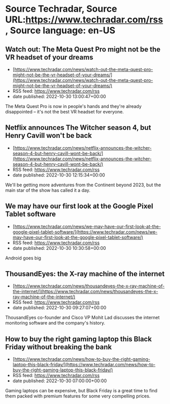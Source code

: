 # Source Techradar, Source URL:https://www.techradar.com/rss, Source language: en-US

## Watch out: The Meta Quest Pro might not be the VR headset of your dreams
 - [https://www.techradar.com/news/watch-out-the-meta-quest-pro-might-not-be-the-vr-headset-of-your-dreams/](https://www.techradar.com/news/watch-out-the-meta-quest-pro-might-not-be-the-vr-headset-of-your-dreams/)
 - RSS feed: https://www.techradar.com/rss
 - date published: 2022-10-30 13:00:47+00:00

The Meta Quest Pro is now in people's hands and they're already disappointed – it's not the best VR headset for everyone.

## Netflix announces The Witcher season 4, but Henry Cavill won't be back
 - [https://www.techradar.com/news/netflix-announces-the-witcher-season-4-but-henry-cavill-wont-be-back/](https://www.techradar.com/news/netflix-announces-the-witcher-season-4-but-henry-cavill-wont-be-back/)
 - RSS feed: https://www.techradar.com/rss
 - date published: 2022-10-30 12:15:34+00:00

We'll be getting more adventures from the Continent beyond 2023, but the main star of the show has called it a day.

## We may have our first look at the Google Pixel Tablet software
 - [https://www.techradar.com/news/we-may-have-our-first-look-at-the-google-pixel-tablet-software/](https://www.techradar.com/news/we-may-have-our-first-look-at-the-google-pixel-tablet-software/)
 - RSS feed: https://www.techradar.com/rss
 - date published: 2022-10-30 10:30:58+00:00

Android goes big

## ThousandEyes: the X-ray machine of the internet
 - [https://www.techradar.com/news/thousandeyes-the-x-ray-machine-of-the-internet/](https://www.techradar.com/news/thousandeyes-the-x-ray-machine-of-the-internet/)
 - RSS feed: https://www.techradar.com/rss
 - date published: 2022-10-30 09:27:07+00:00

ThousandEyes co-founder and Cisco VP Mohit Lad discusses the internet monitoring software and the company's history.

## How to buy the right gaming laptop this Black Friday without breaking the bank
 - [https://www.techradar.com/news/how-to-buy-the-right-gaming-laptop-this-black-friday/](https://www.techradar.com/news/how-to-buy-the-right-gaming-laptop-this-black-friday/)
 - RSS feed: https://www.techradar.com/rss
 - date published: 2022-10-30 07:00:00+00:00

Gaming laptops can be expensive, but Black Friday is a great time to find them packed with premium features for some very compelling prices.
